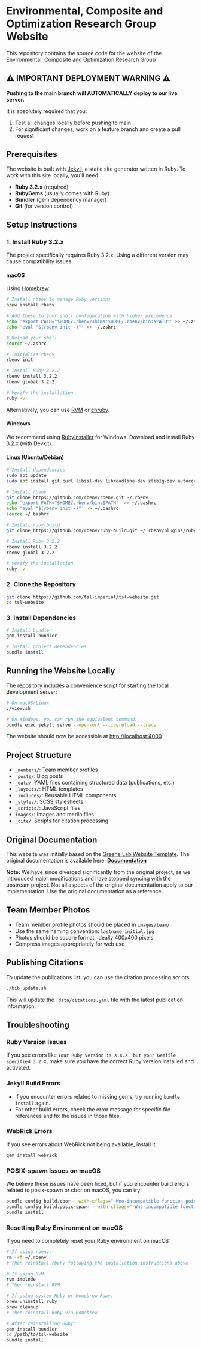 # Environmental, Composite and Optimization Research Group Website

This repository contains the source code for the website of the Environmental, Composite and Optimization Research Group

## ⚠️ IMPORTANT DEPLOYMENT WARNING ⚠️

**Pushing to the main branch will AUTOMATICALLY deploy to our live server.**

It is absolutely required that you:
1. Test all changes locally before pushing to main
2. For significant changes, work on a feature branch and create a pull request

## Prerequisites

The website is built with [Jekyll](https://jekyllrb.com/), a static site generator written in Ruby. To work with this site locally, you'll need:

- **Ruby 3.2.x** (required)
- **RubyGems** (usually comes with Ruby)
- **Bundler** (gem dependency manager)
- **Git** (for version control)

## Setup Instructions

### 1. Install Ruby 3.2.x

The project specifically requires Ruby 3.2.x. Using a different version may cause compatibility issues.

#### macOS

Using [Homebrew](https://brew.sh/):

```bash
# Install rbenv to manage Ruby versions
brew install rbenv

# Add these to your shell configuration with higher precedence
echo 'export PATH="$HOME/.rbenv/shims:$HOME/.rbenv/bin:$PATH"' >> ~/.zshrc
echo 'eval "$(rbenv init -)"' >> ~/.zshrc

# Reload your shell
source ~/.zshrc

# Initialize rbenv
rbenv init

# Install Ruby 3.2.2
rbenv install 3.2.2
rbenv global 3.2.2

# Verify the installation
ruby -v
```

Alternatively, you can use [RVM](https://rvm.io/) or [chruby](https://github.com/postmodern/chruby).

#### Windows

We recommend using [RubyInstaller](https://rubyinstaller.org/downloads/) for Windows. Download and install Ruby 3.2.x (with Devkit).

#### Linux (Ubuntu/Debian)

```bash
# Install dependencies
sudo apt update
sudo apt install git curl libssl-dev libreadline-dev zlib1g-dev autoconf bison build-essential libyaml-dev libreadline-dev libncurses5-dev libffi-dev libgdbm-dev

# Install rbenv
git clone https://github.com/rbenv/rbenv.git ~/.rbenv
echo 'export PATH="$HOME/.rbenv/bin:$PATH"' >> ~/.bashrc
echo 'eval "$(rbenv init -)"' >> ~/.bashrc
source ~/.bashrc

# Install ruby-build
git clone https://github.com/rbenv/ruby-build.git ~/.rbenv/plugins/ruby-build

# Install Ruby 3.2.2
rbenv install 3.2.2
rbenv global 3.2.2

# Verify the installation
ruby -v
```

### 2. Clone the Repository

```bash
git clone https://github.com/tsl-imperial/tsl-website.git
cd tsl-website
```

### 3. Install Dependencies

```bash
# Install bundler
gem install bundler

# Install project dependencies
bundle install
```

## Running the Website Locally

The repository includes a convenience script for starting the local development server:

```bash
# On macOS/Linux
./view.sh

# On Windows, you can run the equivalent command:
bundle exec jekyll serve --open-url --livereload --trace
```

The website should now be accessible at [http://localhost:4000](http://localhost:4000).

## Project Structure

- `_members/`: Team member profiles
- `_posts/`: Blog posts
- `_data/`: YAML files containing structured data (publications, etc.)
- `_layouts/`: HTML templates
- `_includes/`: Reusable HTML components
- `_styles/`: SCSS stylesheets
- `_scripts/`: JavaScript files
- `images/`: Images and media files
- `_cite/`: Scripts for citation processing

## Original Documentation

This website was initially based on the [Greene Lab Website Template](https://github.com/greenelab/lab-website-template). The original documentation is available here: [**Documentation**](https://greene-lab.gitbook.io/lab-website-template-docs)

**Note:** We have since diverged significantly from the original project, as we introduced major modifications and have stopped syncing with the upstream project. Not all aspects of the original documentation apply to our implementation. Use the original documentation as a reference.

## Team Member Photos
- Team member profile photos should be placed in `images/team/`
- Use the same naming convention: `lastname-initial.jpg`
- Photos should be square format, ideally 400x400 pixels
- Compress images appropriately for web use

## Publishing Citations

To update the publications list, you can use the citation processing scripts:

```bash
./bib_update.sh
```

This will update the `_data/citations.yaml` file with the latest publication information.

## Troubleshooting

### Ruby Version Issues

If you see errors like `Your Ruby version is X.X.X, but your Gemfile specified 3.2.X`, make sure you have the correct Ruby version installed and activated.

### Jekyll Build Errors

- If you encounter errors related to missing gems, try running `bundle install` again.
- For other build errors, check the error message for specific file references and fix the issues in those files.

### WebRick Errors

If you see errors about WebRick not being available, install it:

```bash
gem install webrick
```

### POSIX-spawn Issues on macOS

We believe these issues have been fixed, but if you encounter build errors related to posix-spawn or cbor on macOS, you can try:

```bash
bundle config build.cbor --with-cflags="-Wno-incompatible-function-pointer-types"
bundle config build.posix-spawn --with-cflags="-Wno-incompatible-function-pointer-types"
bundle install
```

### Resetting Ruby Environment on macOS

If you need to completely reset your Ruby environment on macOS:

```bash
# If using rbenv:
rm -rf ~/.rbenv
# Then reinstall rbenv following the installation instructions above

# If using RVM:
rvm implode
# Then reinstall RVM

# If using system Ruby or Homebrew Ruby:
brew uninstall ruby
brew cleanup
# Then reinstall Ruby via Homebrew

# After reinstalling Ruby:
gem install bundler
cd /path/to/tsl-website
bundle install
```
